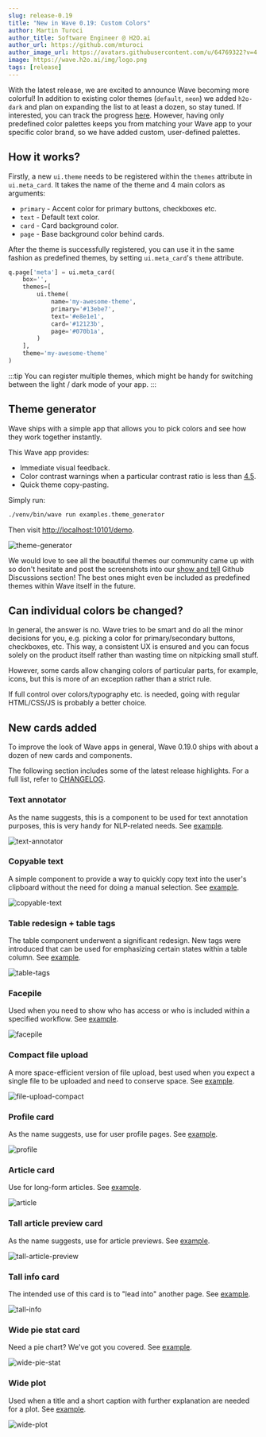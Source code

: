 ```yaml
---
slug: release-0.19
title: "New in Wave 0.19: Custom Colors"
author: Martin Turoci
author_title: Software Engineer @ H2O.ai
author_url: https://github.com/mturoci
author_image_url: https://avatars.githubusercontent.com/u/64769322?v=4
image: https://wave.h2o.ai/img/logo.png
tags: [release]
---
```


With the latest release, we are excited to announce Wave becoming more colorful! In addition to existing color themes (`default`, `neon`) we added `h2o-dark` and plan on expanding the list to at least a dozen, so stay tuned. If interested, you can track the progress [here](https://github.com/h2oai/wave/issues/696). However, having only predefined color palettes keeps you from matching your Wave app to your specific color brand, so we have added custom, user-defined palettes.

<!--truncate-->

## How it works?

Firstly, a new `ui.theme` needs to be registered within the `themes` attribute in `ui.meta_card`. It takes the name of the theme and 4 main colors as arguments:

* `primary` - Accent color for primary buttons, checkboxes etc.
* `text` - Default text color.
* `card` - Card background color.
* `page` - Base background color behind cards.

After the theme is successfully registered, you can use it in the same fashion as predefined themes, by setting `ui.meta_card`'s `theme` attribute.

```py
q.page['meta'] = ui.meta_card(
    box='',
    themes=[
        ui.theme(
            name='my-awesome-theme',
            primary='#13ebe7',
            text='#e8e1e1',
            card='#12123b',
            page='#070b1a',
        )
    ],
    theme='my-awesome-theme'
)
```

:::tip
You can register multiple themes, which might be handy for switching between the light / dark mode of your app.
:::

## Theme generator

Wave ships with a simple app that allows you to pick colors and see how they work together instantly.

This Wave app provides:

* Immediate visual feedback.
* Color contrast warnings when a particular contrast ratio is less than [4.5](https://www.w3.org/TR/UNDERSTANDING-WCAG20/visual-audio-contrast-contrast.html).
* Quick theme copy-pasting.

Simply run:

```sh
./venv/bin/wave run examples.theme_generator
```

Then visit <http://localhost:10101/demo>.

![theme-generator](assets/2021-11-05/theme-generator.gif)

We would love to see all the beautiful themes our community came up with so don't hesitate and post the screenshots into our [show and tell](https://github.com/h2oai/wave/discussions/categories/show-and-tell) Github Discussions section! The best ones might even be included as predefined themes within Wave itself in the future.

## Can individual colors be changed?

In general, the answer is no. Wave tries to be smart and do all the minor decisions for you, e.g. picking a color for primary/secondary buttons, checkboxes, etc. This way, a consistent UX is ensured and you can focus solely on the product itself rather than wasting time on nitpicking small stuff.

However, some cards allow changing colors of particular parts, for example, icons, but this is more of an exception rather than a strict rule.

If full control over colors/typography etc. is needed, going with regular HTML/CSS/JS is probably a better choice.

## New cards added

To improve the look of Wave apps in general, Wave 0.19.0 ships with about a dozen of new cards and components.

The following section includes some of the latest release highlights. For a full list, refer to [CHANGELOG](https://github.com/h2oai/wave/releases/tag/v0.19.0).

### Text annotator

As the name suggests, this is a component to be used for text annotation purposes, this is very handy for NLP-related needs. See [example](/docs/examples/text-annotator/).

![text-annotator](assets/2021-11-05/text-annotator.gif)

### Copyable text

A simple component to provide a way to quickly copy text into the user's clipboard without the need for doing a manual selection. See [example](/docs/examples/copyable-text/).

![copyable-text](assets/2021-11-05/copyable-text.png)

### Table redesign + table tags

The table component underwent a significant redesign. New tags were introduced that can be used for emphasizing certain states within a table column. See [example](/docs/examples/table-tags/).

![table-tags](assets/2021-11-05/table-tags.png)

### Facepile

Used when you need to show who has access or who is included within a specified workflow. See [example](/docs/examples/facepile/).

![facepile](assets/2021-11-05/facepile.png)

### Compact file upload

A more space-efficient version of file upload, best used when you expect a single file to be uploaded and need to conserve space. See [example](/docs/examples/file-upload-compact/).

![file-upload-compact](assets/2021-11-05/file-upload-compact.png)

### Profile card

As the name suggests, use for user profile pages. See [example](/docs/examples/profile/).

![profile](assets/2021-11-05/profile.png)

### Article card

Use for long-form articles. See [example](/docs/examples/article/).

![article](assets/2021-11-05/article.png)

### Tall article preview card

As the name suggests, use for article previews. See [example](/docs/examples/tall-article-preview/).

![tall-article-preview](assets/2021-11-05/tall-article-preview.png)

### Tall info card

The intended use of this card is to "lead into" another page. See [example](/docs/examples/tall-info/).

![tall-info](assets/2021-11-05/tall-info.png)

### Wide pie stat card

Need a pie chart? We've got you covered. See [example](/docs/examples/stat-wide-pie/).

![wide-pie-stat](assets/2021-11-05/stat-wide-pie.png)

### Wide plot

Used when a title and a short caption with further explanation are needed for a plot. See [example](/docs/examples/wide-info/).

![wide-plot](assets/2021-11-05/wide-plot.png)
